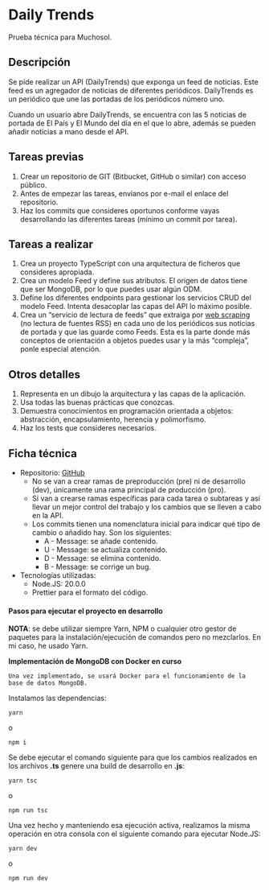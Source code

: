 # Daily Trends

Prueba técnica para Muchosol.

## Descripción

Se pide realizar un API (DailyTrends) que exponga un feed de noticias. Este feed es un agregador de noticias de diferentes periódicos. DailyTrends es un periódico que une las portadas de los periódicos número uno.

Cuando un usuario abre DailyTrends, se encuentra con las 5 noticias de portada de El País y El Mundo del día en el que lo abre, además se pueden añadir noticias a mano desde el API.

## Tareas previas

1. Crear un repositorio de GIT (Bitbucket, GitHub o similar) con acceso público.
2. Antes de empezar las tareas, envíanos por e-mail el enlace del repositorio.
3. Haz los commits que consideres oportunos conforme vayas desarrollando las
diferentes tareas (mínimo un commit por tarea).

## Tareas a realizar

1. Crea un proyecto TypeScript con una arquitectura de ficheros que consideres apropiada.
2. Crea un modelo Feed y define sus atributos. El origen de datos tiene que ser MongoDB, por lo que puedes usar algún ODM.
3. Define los diferentes endpoints para gestionar los servicios CRUD del modelo Feed. Intenta desacoplar las capas del API lo máximo posible.
4. Crea un “servicio de lectura de feeds” que extraiga por [web scraping](https://es.wikipedia.org/wiki/Web_scraping) (no lectura de fuentes RSS) en cada uno de los periódicos sus noticias de portada y que las guarde como Feeds. Esta es la parte donde más conceptos de orientación a objetos puedes usar y la más “compleja”, ponle especial atención.

## Otros detalles

1. Representa en un dibujo la arquitectura y las capas de la aplicación.
2. Usa todas las buenas prácticas que conozcas.
3. Demuestra conocimientos en programación orientada a objetos: abstracción,
encapsulamiento, herencia y polimorfismo.
4. Haz los tests que consideres necesarios.

## Ficha técnica

- Repositorio: [GitHub](https://github.com/hitses/daily-trends-muchosol)
  - No se van a crear ramas de preproducción (pre) ni de desarrollo (dev), únicamente una rama principal de producción (pro).
  - Sí van a crearse ramas específicas para cada tarea o subtareas y así llevar un mejor control del trabajo y los cambios que se lleven a cabo en la API.
  - Los commits tienen una nomenclatura inicial para indicar qué tipo de cambio o añadido hay. Son los siguientes:
    - A - Message: se añade contenido.
    - U - Message: se actualiza contenido.
    - D - Message: se elimina contenido.
    - B - Message: se corrige un bug.
- Tecnologías utilizadas:
  - Node.JS: 20.0.0
  - Prettier para el formato del código.

#### Pasos para ejecutar el proyecto en desarrollo

**NOTA**: se debe utilizar siempre Yarn, NPM o cualquier otro gestor de paquetes para la instalación/ejecución de comandos pero no mezclarlos. En mi caso, he usado Yarn.

**Implementación de MongoDB con Docker en curso**

```
Una vez implementado, se usará Docker para el funcionamiento de la base de datos MongoDB.
```

Instalamos las dependencias:

```
yarn
```

o

```
npm i
```

Se debe ejecutar el comando siguiente para que los cambios realizados en los archivos **.ts** genere una build de desarrollo en **.js**:

```
yarn tsc
```

o

```
npm run tsc
```

Una vez hecho y manteniendo esa ejecución activa, realizamos la misma operación en otra consola con el siguiente comando para ejecutar Node.JS:

```
yarn dev
```

o

```
npm run dev
```